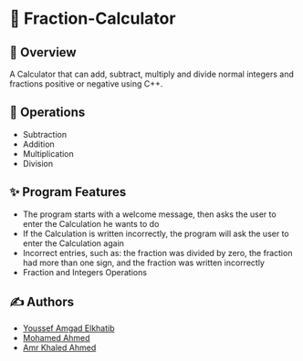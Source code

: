 # 🔢 Fraction-Calculator
## 📖 Overview
<div>
A Calculator that can add, subtract, multiply and divide normal integers and fractions positive or negative using C++.
</div>

## 📐 Operations

- Subtraction
- Addition
- Multiplication
- Division


## ✨ Program Features
- The program starts with a welcome message, then asks the user to enter the Calculation he wants to do
- If the Calculation is written incorrectly, the program will ask the user to enter the Calculation again
- Incorrect entries, such as: the fraction was divided by zero, the fraction had more than one sign, and the fraction was written incorrectly
- Fraction and Integers Operations

## ✍️ Authors

- [Youssef Amgad Elkhatib](https://github.com/YoussefElkhatib)
- [Mohamed Ahmed](https://github.com/mohamedahmed2005)
- [Amr Khaled Ahmed](https://github.com/Amr-Khaled-Ahmed)

